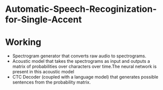 # Automatic-Speech-Recoginization-for-Single-Accent

# Working
  * Spectrogram generator that converts raw audio to spectrograms.
  * Acoustic model that takes the spectrograms as input and outputs a matrix of probabilities over characters over time.The neural network is present in this acoustic model
  * CTC Decoder (coupled with a language model) that generates possible sentences from the probability matrix.
